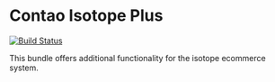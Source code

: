 # Contao Isotope Plus

[![Build Status](https://travis-ci.org/heimrichhannot/contao-isotope-bundle.svg?branch=master)](https://travis-ci.org/heimrichhannot/contao-isotope-bundle)

This bundle offers additional functionality for the isotope ecommerce system.